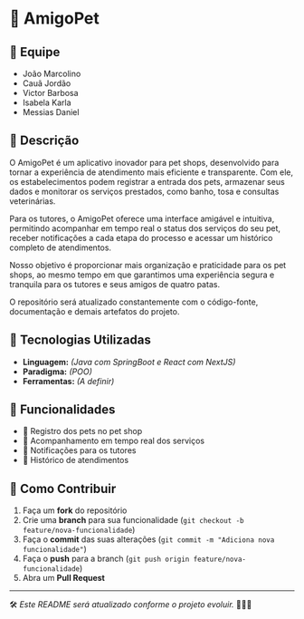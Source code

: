 # 🐾 AmigoPet  

## 👥 Equipe  
- João Marcolino
- Cauã Jordão
- Victor Barbosa
- Isabela Karla
- Messias Daniel

## 📖 Descrição  
O AmigoPet é um aplicativo inovador para pet shops, desenvolvido para tornar a experiência de atendimento mais eficiente e transparente. Com ele, os estabelecimentos podem registrar a entrada dos pets, armazenar seus dados e monitorar os serviços prestados, como banho, tosa e consultas veterinárias.

Para os tutores, o AmigoPet oferece uma interface amigável e intuitiva, permitindo acompanhar em tempo real o status dos serviços do seu pet, receber notificações a cada etapa do processo e acessar um histórico completo de atendimentos.

Nosso objetivo é proporcionar mais organização e praticidade para os pet shops, ao mesmo tempo em que garantimos uma experiência segura e tranquila para os tutores e seus amigos de quatro patas.  

O repositório será atualizado constantemente com o código-fonte, documentação e demais artefatos do projeto.  

## 🚀 Tecnologias Utilizadas  
- **Linguagem:** *(Java com SpringBoot e React com NextJS)*  
- **Paradigma:** *(POO)*  
- **Ferramentas:** *(A definir)*  

## 📂 Funcionalidades  
- 📌 Registro dos pets no pet shop  
- 📌 Acompanhamento em tempo real dos serviços  
- 📌 Notificações para os tutores  
- 📌 Histórico de atendimentos  

## 📌 Como Contribuir  
1. Faça um **fork** do repositório  
2. Crie uma **branch** para sua funcionalidade (`git checkout -b feature/nova-funcionalidade`)  
3. Faça o **commit** das suas alterações (`git commit -m "Adiciona nova funcionalidade"`)  
4. Faça o **push** para a branch (`git push origin feature/nova-funcionalidade`)  
5. Abra um **Pull Request**  

---  
🛠️ *Este README será atualizado conforme o projeto evoluir.* 🚀🐶🐱
